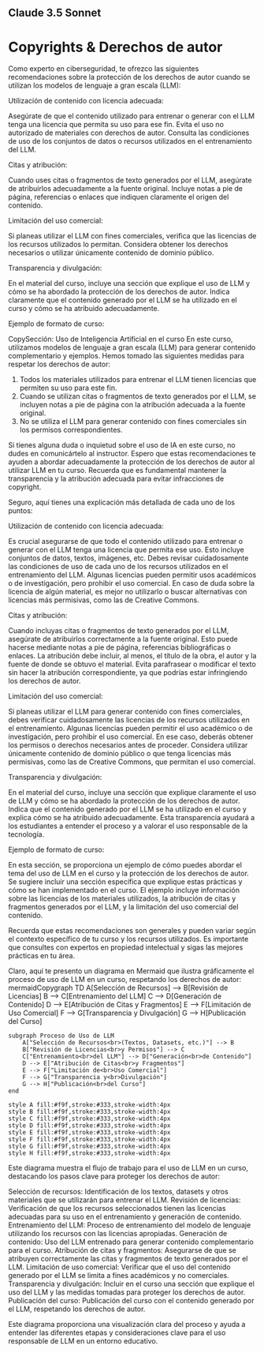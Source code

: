 ## Claude 3.5 Sonnet
# Copyrights & Derechos de autor


Como experto en ciberseguridad, te ofrezco las siguientes recomendaciones sobre la protección de los derechos de autor cuando se utilizan los modelos de lenguaje a gran escala (LLM):

Utilización de contenido con licencia adecuada:

Asegúrate de que el contenido utilizado para entrenar o generar con el LLM tenga una licencia que permita su uso para ese fin. Evita el uso no autorizado de materiales con derechos de autor.
Consulta las condiciones de uso de los conjuntos de datos o recursos utilizados en el entrenamiento del LLM.


Citas y atribución:

Cuando uses citas o fragmentos de texto generados por el LLM, asegúrate de atribuirlos adecuadamente a la fuente original.
Incluye notas a pie de página, referencias o enlaces que indiquen claramente el origen del contenido.


Limitación del uso comercial:

Si planeas utilizar el LLM con fines comerciales, verifica que las licencias de los recursos utilizados lo permitan.
Considera obtener los derechos necesarios o utilizar únicamente contenido de dominio público.


Transparencia y divulgación:

En el material del curso, incluye una sección que explique el uso de LLM y cómo se ha abordado la protección de los derechos de autor.
Indica claramente que el contenido generado por el LLM se ha utilizado en el curso y cómo se ha atribuido adecuadamente.


Ejemplo de formato de curso:

CopySección: Uso de Inteligencia Artificial en el curso
En este curso, utilizamos modelos de lenguaje a gran escala (LLM) para generar contenido complementario y ejemplos. Hemos tomado las siguientes medidas para respetar los derechos de autor:

1. Todos los materiales utilizados para entrenar el LLM tienen licencias que permiten su uso para este fin.
2. Cuando se utilizan citas o fragmentos de texto generados por el LLM, se incluyen notas a pie de página con la atribución adecuada a la fuente original.
3. No se utiliza el LLM para generar contenido con fines comerciales sin los permisos correspondientes.

Si tienes alguna duda o inquietud sobre el uso de IA en este curso, no dudes en comunicártelo al instructor.
Espero que estas recomendaciones te ayuden a abordar adecuadamente la protección de los derechos de autor al utilizar LLM en tu curso. Recuerda que es fundamental mantener la transparencia y la atribución adecuada para evitar infracciones de copyright.

Seguro, aquí tienes una explicación más detallada de cada uno de los puntos:

Utilización de contenido con licencia adecuada:

Es crucial asegurarse de que todo el contenido utilizado para entrenar o generar con el LLM tenga una licencia que permita ese uso. Esto incluye conjuntos de datos, textos, imágenes, etc.
Debes revisar cuidadosamente las condiciones de uso de cada uno de los recursos utilizados en el entrenamiento del LLM. Algunas licencias pueden permitir usos académicos o de investigación, pero prohibir el uso comercial.
En caso de duda sobre la licencia de algún material, es mejor no utilizarlo o buscar alternativas con licencias más permisivas, como las de Creative Commons.


Citas y atribución:

Cuando incluyas citas o fragmentos de texto generados por el LLM, asegúrate de atribuirlos correctamente a la fuente original. Esto puede hacerse mediante notas a pie de página, referencias bibliográficas o enlaces.
La atribución debe incluir, al menos, el título de la obra, el autor y la fuente de donde se obtuvo el material.
Evita parafrasear o modificar el texto sin hacer la atribución correspondiente, ya que podrías estar infringiendo los derechos de autor.


Limitación del uso comercial:

Si planeas utilizar el LLM para generar contenido con fines comerciales, debes verificar cuidadosamente las licencias de los recursos utilizados en el entrenamiento.
Algunas licencias pueden permitir el uso académico o de investigación, pero prohibir el uso comercial. En ese caso, deberás obtener los permisos o derechos necesarios antes de proceder.
Considera utilizar únicamente contenido de dominio público o que tenga licencias más permisivas, como las de Creative Commons, que permitan el uso comercial.


Transparencia y divulgación:

En el material del curso, incluye una sección que explique claramente el uso de LLM y cómo se ha abordado la protección de los derechos de autor.
Indica que el contenido generado por el LLM se ha utilizado en el curso y explica cómo se ha atribuido adecuadamente.
Esta transparencia ayudará a los estudiantes a entender el proceso y a valorar el uso responsable de la tecnología.


Ejemplo de formato de curso:

En esta sección, se proporciona un ejemplo de cómo puedes abordar el tema del uso de LLM en el curso y la protección de los derechos de autor.
Se sugiere incluir una sección específica que explique estas prácticas y cómo se han implementado en el curso.
El ejemplo incluye información sobre las licencias de los materiales utilizados, la atribución de citas y fragmentos generados por el LLM, y la limitación del uso comercial del contenido.



Recuerda que estas recomendaciones son generales y pueden variar según el contexto específico de tu curso y los recursos utilizados. Es importante que consultes con expertos en propiedad intelectual y sigas las mejores prácticas en tu área.

Claro, aquí te presento un diagrama en Mermaid que ilustra gráficamente el proceso de uso de LLM en un curso, respetando los derechos de autor:
mermaidCopygraph TD
    A[Selección de Recursos] --> B[Revisión de Licencias]
    B --> C[Entrenamiento del LLM]
    C --> D[Generación de Contenido]
    D --> E[Atribución de Citas y Fragmentos]
    E --> F[Limitación de Uso Comercial]
    F --> G[Transparencia y Divulgación]
    G --> H[Publicación del Curso]

    subgraph Proceso de Uso de LLM
        A["Selección de Recursos<br>(Textos, Datasets, etc.)"] --> B
        B["Revisión de Licencias<br>y Permisos"] --> C
        C["Entrenamiento<br>del LLM"] --> D["Generación<br>de Contenido"]
        D --> E["Atribución de Citas<br>y Fragmentos"]
        E --> F["Limitación de<br>Uso Comercial"]
        F --> G["Transparencia y<br>Divulgación"]
        G --> H["Publicación<br>del Curso"]
    end

    style A fill:#f9f,stroke:#333,stroke-width:4px
    style B fill:#f9f,stroke:#333,stroke-width:4px
    style C fill:#f9f,stroke:#333,stroke-width:4px
    style D fill:#f9f,stroke:#333,stroke-width:4px
    style E fill:#f9f,stroke:#333,stroke-width:4px
    style F fill:#f9f,stroke:#333,stroke-width:4px
    style G fill:#f9f,stroke:#333,stroke-width:4px
    style H fill:#f9f,stroke:#333,stroke-width:4px
Este diagrama muestra el flujo de trabajo para el uso de LLM en un curso, destacando los pasos clave para proteger los derechos de autor:

Selección de recursos: Identificación de los textos, datasets y otros materiales que se utilizarán para entrenar el LLM.
Revisión de licencias: Verificación de que los recursos seleccionados tienen las licencias adecuadas para su uso en el entrenamiento y generación de contenido.
Entrenamiento del LLM: Proceso de entrenamiento del modelo de lenguaje utilizando los recursos con las licencias apropiadas.
Generación de contenido: Uso del LLM entrenado para generar contenido complementario para el curso.
Atribución de citas y fragmentos: Asegurarse de que se atribuyen correctamente las citas y fragmentos de texto generados por el LLM.
Limitación de uso comercial: Verificar que el uso del contenido generado por el LLM se limita a fines académicos y no comerciales.
Transparencia y divulgación: Incluir en el curso una sección que explique el uso del LLM y las medidas tomadas para proteger los derechos de autor.
Publicación del curso: Publicación del curso con el contenido generado por el LLM, respetando los derechos de autor.

Este diagrama proporciona una visualización clara del proceso y ayuda a entender las diferentes etapas y consideraciones clave para el uso responsable de LLM en un entorno educativo.